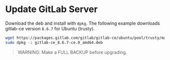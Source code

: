 # Update GitLab Server

Download the deb and install with `dpkg`. The following example downloads gitlab-ce version `8.6.7` for Ubuntu (trusty).

```bash
wget https://packages.gitlab.com/gitlab/gitlab-ce/ubuntu/pool/trusty/main/g/gitlab-ce/gitlab-ce_8.6.7-ce.0_amd64.deb
sudo dpkg -i gitlab-ce_8.6.7-ce.0_amd64.deb
```

> WARNING: Make a FULL BACKUP before upgrading.
